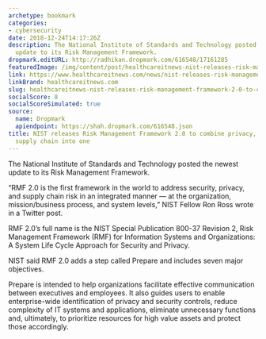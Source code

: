 ```yaml
---
archetype: bookmark
categories:
- cybersecurity
date: 2018-12-24T14:17:26Z
description: The National Institute of Standards and Technology posted the newest
  update to its Risk Management Framework.
dropmark.editURL: http://radhikan.dropmark.com/616548/17161285
featuredImage: /img/content/post/healthcareitnews-nist-releases-risk-management-framework-2-0-to-combine-privacy-security-and-supply-chain-into-one.png
link: https://www.healthcareitnews.com/news/nist-releases-risk-management-framework-20-combine-privacy-security-and-supply-chain-one
linkBrand: healthcareitnews.com
slug: healthcareitnews-nist-releases-risk-management-framework-2-0-to-combine-privacy-security-and-supply-chain-into-one
socialScore: 8
socialScoreSimulated: true
source:
  name: Dropmark
  apiendpoint: https://shah.dropmark.com/616548.json
title: NIST releases Risk Management Framework 2.0 to combine privacy, security and
  supply chain into one
---
```

The National Institute of Standards and Technology posted the newest update to its Risk Management Framework.

“RMF 2.0 is the first framework in the world to address security, privacy, and supply chain risk in an integrated manner — at the organization, mission/business process, and system levels,” NIST Fellow Ron Ross wrote in a Twitter post.

RMF 2.0’s full name is the NIST Special Publication 800-37 Revision 2, Risk Management Framework (RMF) for Information Systems and Organizations: A System Life Cycle Approach for Security and Privacy.

NIST said RMF 2.0 adds a step called Prepare and includes seven major objectives.

Prepare is intended to help organizations facilitate effective communication between executives and employees. It also guides users to enable enterprise-wide identification of privacy and security controls, reduce complexity of IT systems and applications, eliminate unnecessary functions and, ultimately, to prioritize resources for high value assets and protect those accordingly.

